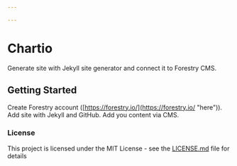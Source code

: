 ```yaml
---

---
```

# Chartio

Generate site with Jekyll site generator and connect it to Forestry CMS.

## Getting Started

Create Forestry account ([https://forestry.io/](https://forestry.io/ "here")).
Add site with Jekyll and GitHub.
Add you content via CMS.

### License

This project is licensed under the MIT License - see the [LICENSE.md](https://gist.github.com/PurpleBooth/LICENSE.md) file for details
